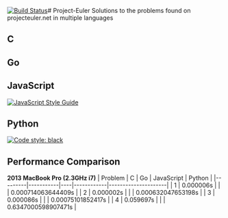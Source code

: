 [![Build Status](https://travis-ci.org/LucasGracia/project-euler.svg?branch=master)](https://travis-ci.org/LucasGracia/project-euler)# Project-Euler
Solutions to the problems found on projecteuler.net in multiple languages

## C

## Go

## JavaScript
[![JavaScript Style Guide](https://img.shields.io/badge/code_style-standard-brightgreen.svg)](https://standardjs.com)

## Python
[![Code style: black](https://img.shields.io/badge/code%20style-black-000000.svg)](https://github.com/psf/black)

## Performance Comparison
**2013 MacBook Pro (2.3GHz i7)**
| Problem | C         | Go | JavaScript | Python              |
|---------|-----------|----|------------|---------------------|
| 1       | 0.000006s |    |            | 0.000714063644409s  |
| 2       | 0.000002s |    |            | 0.000632047653198s  |
| 3       | 0.000086s |    |            | 0.00075101852417s   |
| 4       | 0.059697s |    |            | 0.6347000598907471s |